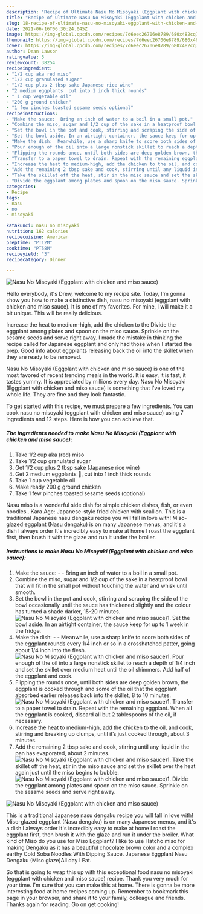 ```yaml
---
description: "Recipe of Ultimate Nasu No Misoyaki (Eggplant with chicken and miso sauce)"
title: "Recipe of Ultimate Nasu No Misoyaki (Eggplant with chicken and miso sauce)"
slug: 18-recipe-of-ultimate-nasu-no-misoyaki-eggplant-with-chicken-and-miso-sauce
date: 2021-06-16T06:30:24.045Z
image: https://img-global.cpcdn.com/recipes/7d6eec26706e8789/680x482cq70/nasu-no-misoyaki-eggplant-with-chicken-and-miso-sauce-recipe-main-photo.jpg
thumbnail: https://img-global.cpcdn.com/recipes/7d6eec26706e8789/680x482cq70/nasu-no-misoyaki-eggplant-with-chicken-and-miso-sauce-recipe-main-photo.jpg
cover: https://img-global.cpcdn.com/recipes/7d6eec26706e8789/680x482cq70/nasu-no-misoyaki-eggplant-with-chicken-and-miso-sauce-recipe-main-photo.jpg
author: Dean Lawson
ratingvalue: 5
reviewcount: 38254
recipeingredient:
- "1/2 cup aka red miso"
- "1/2 cup granulated sugar"
- "1/2 cup plus 2 tbsp sake Japanese rice wine"
- "2 medium eggplants  cut into 1 inch thick rounds"
- " 1 cup vegetable oil"
- "200 g ground chicken"
- "1 few pinches toasted sesame seeds optional"
recipeinstructions:
- "Make the sauce:  Bring an inch of water to a boil in a small pot."
- "Combine the miso, sugar and 1/2 cup of the sake in a heatproof bowl that will fit in the small pot without touching the water and whisk until smooth."
- "Set the bowl in the pot and cook, stirring and scraping the side of the bowl occasionally until the sauce has thickened slightly and the colour has turned a shade darker, 15-20 minutes."
- "Set the bowl aside. In an airtight container, the sauce keep for up to 1 week in the fridge."
- "Make the dish:  Meanwhile, use a sharp knife to score both sides of the eggplant rounds every 1/4 inch or so in a crosshatched patter, going about 1/4 inch into the flesh."
- "Pour enough of the oil into a large nonstick skillet to reach a depth of 1/4 inch and set the skillet over medium heat until the oil shimmers. Add half of the eggplant and cook."
- "Flipping the rounds once, until both sides are deep golden brown, the eggplant is cooked through and some of the oil that the eggplant absorbed earlier releases back into the skillet, 8 to 10 minutes."
- "Transfer to a paper towel to drain. Repeat with the remaining eggplant. When all the eggplant is cooked, discard all but 2 tablespoons of the oil, if necessary."
- "Increase the heat to medium-high, add the chicken to the oil, and cook, stirring and breaking up clumps, until it’s just cooked through, about 3 minutes."
- "Add the remaining 2 tbsp sake and cook, stirring until any liquid in the pan has evaporated, about 2 minutes."
- "Take the skillet off the heat, stir in the miso sauce and set the skillet over the heat again just until the miso begins to bubble."
- "Divide the eggplant among plates and spoon on the miso sauce. Sprinkle on the sesame seeds and serve right away."
categories:
- Recipe
tags:
- nasu
- no
- misoyaki

katakunci: nasu no misoyaki 
nutrition: 162 calories
recipecuisine: American
preptime: "PT12M"
cooktime: "PT58M"
recipeyield: "3"
recipecategory: Dinner

---
```



![Nasu No Misoyaki (Eggplant with chicken and miso sauce)](https://img-global.cpcdn.com/recipes/7d6eec26706e8789/680x482cq70/nasu-no-misoyaki-eggplant-with-chicken-and-miso-sauce-recipe-main-photo.jpg)

Hello everybody, it's Drew, welcome to my recipe site. Today, I'm gonna show you how to make a distinctive dish, nasu no misoyaki (eggplant with chicken and miso sauce). It is one of my favorites. For mine, I will make it a bit unique. This will be really delicious.

Increase the heat to medium-high, add the chicken to the Divide the eggplant among plates and spoon on the miso sauce. Sprinkle on the sesame seeds and serve right away. I made the mistake in thinking the recipe called for Japanese eggplant and only had those when I started the prep. Good info about eggplants releasing back the oil into the skillet when they are ready to be removed.

Nasu No Misoyaki (Eggplant with chicken and miso sauce) is one of the most favored of recent trending meals in the world. It is easy, it is fast, it tastes yummy. It is appreciated by millions every day. Nasu No Misoyaki (Eggplant with chicken and miso sauce) is something that I've loved my whole life. They are fine and they look fantastic.


To get started with this recipe, we must prepare a few ingredients. You can cook nasu no misoyaki (eggplant with chicken and miso sauce) using 7 ingredients and 12 steps. Here is how you can achieve that.

<!--inarticleads1-->

##### The ingredients needed to make Nasu No Misoyaki (Eggplant with chicken and miso sauce):

1. Take 1/2 cup aka (red) miso
1. Take 1/2 cup granulated sugar
1. Get 1/2 cup plus 2 tbsp sake (Japanese rice wine)
1. Get 2 medium eggplants 🍆, cut into 1 inch thick rounds
1. Take  1 cup vegetable oil
1. Make ready 200 g ground chicken
1. Take 1 few pinches toasted sesame seeds (optional)


Nasu miso is a wonderful side dish for simple chicken dishes, fish, or even noodles.. Kara Age: Japanese-style fried chicken with scallion. This is a traditional Japanese nasu dengaku recipe you will fall in love with! Miso-glazed eggplant (Nasu dengaku) is on many Japanese menus, and it&#39;s a dish I always order It&#39;s incredibly easy to make at home I roast the eggplant first, then brush it with the glaze and run it under the broiler. 

<!--inarticleads2-->

##### Instructions to make Nasu No Misoyaki (Eggplant with chicken and miso sauce):

1. Make the sauce: -  - Bring an inch of water to a boil in a small pot.
1. Combine the miso, sugar and 1/2 cup of the sake in a heatproof bowl that will fit in the small pot without touching the water and whisk until smooth.
1. Set the bowl in the pot and cook, stirring and scraping the side of the bowl occasionally until the sauce has thickened slightly and the colour has turned a shade darker, 15-20 minutes.
<img src="//assets-global.cpcdn.com/assets/icons/button_play-2c75c40dde080a61004c1f40b05d8f140eaff45d7e9e6481dc71c63d2e7c4909.png" alt="Nasu No Misoyaki (Eggplant with chicken and miso sauce)">1. Set the bowl aside. In an airtight container, the sauce keep for up to 1 week in the fridge.
1. Make the dish: -  - Meanwhile, use a sharp knife to score both sides of the eggplant rounds every 1/4 inch or so in a crosshatched patter, going about 1/4 inch into the flesh.
<img src="//assets-global.cpcdn.com/assets/icons/button_play-2c75c40dde080a61004c1f40b05d8f140eaff45d7e9e6481dc71c63d2e7c4909.png" alt="Nasu No Misoyaki (Eggplant with chicken and miso sauce)">1. Pour enough of the oil into a large nonstick skillet to reach a depth of 1/4 inch and set the skillet over medium heat until the oil shimmers. Add half of the eggplant and cook.
1. Flipping the rounds once, until both sides are deep golden brown, the eggplant is cooked through and some of the oil that the eggplant absorbed earlier releases back into the skillet, 8 to 10 minutes.
<img src="//assets-global.cpcdn.com/assets/icons/button_play-2c75c40dde080a61004c1f40b05d8f140eaff45d7e9e6481dc71c63d2e7c4909.png" alt="Nasu No Misoyaki (Eggplant with chicken and miso sauce)">1. Transfer to a paper towel to drain. Repeat with the remaining eggplant. When all the eggplant is cooked, discard all but 2 tablespoons of the oil, if necessary.
1. Increase the heat to medium-high, add the chicken to the oil, and cook, stirring and breaking up clumps, until it’s just cooked through, about 3 minutes.
1. Add the remaining 2 tbsp sake and cook, stirring until any liquid in the pan has evaporated, about 2 minutes.
<img src="//assets-global.cpcdn.com/assets/icons/button_play-2c75c40dde080a61004c1f40b05d8f140eaff45d7e9e6481dc71c63d2e7c4909.png" alt="Nasu No Misoyaki (Eggplant with chicken and miso sauce)">1. Take the skillet off the heat, stir in the miso sauce and set the skillet over the heat again just until the miso begins to bubble.
<img src="//assets-global.cpcdn.com/assets/icons/button_play-2c75c40dde080a61004c1f40b05d8f140eaff45d7e9e6481dc71c63d2e7c4909.png" alt="Nasu No Misoyaki (Eggplant with chicken and miso sauce)">1. Divide the eggplant among plates and spoon on the miso sauce. Sprinkle on the sesame seeds and serve right away.
<img src="//assets-global.cpcdn.com/assets/icons/button_play-2c75c40dde080a61004c1f40b05d8f140eaff45d7e9e6481dc71c63d2e7c4909.png" alt="Nasu No Misoyaki (Eggplant with chicken and miso sauce)">

This is a traditional Japanese nasu dengaku recipe you will fall in love with! Miso-glazed eggplant (Nasu dengaku) is on many Japanese menus, and it&#39;s a dish I always order It&#39;s incredibly easy to make at home I roast the eggplant first, then brush it with the glaze and run it under the broiler. What kind of Miso do you use for Miso Eggplant? I like to use Hatcho miso for making Dengaku as it has a beautiful chocolate brown color and a complex earthy Cold Soba Noodles With Dipping Sauce. Japanese Eggplant Nasu Dengaku (Miso glaze)All day I Eat. 

So that is going to wrap this up with this exceptional food nasu no misoyaki (eggplant with chicken and miso sauce) recipe. Thank you very much for your time. I'm sure that you can make this at home. There is gonna be more interesting food at home recipes coming up. Remember to bookmark this page in your browser, and share it to your family, colleague and friends. Thanks again for reading. Go on get cooking!
